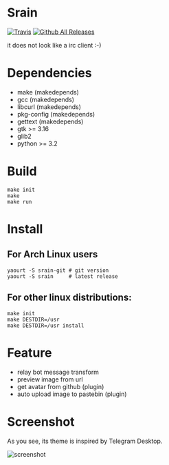 Srain
=====
[![Travis](https://img.shields.io/travis/LastAvenger/srain.svg?maxAge=2592000)](https://travis-ci.org/LastAvenger/srain)
[![Github All Releases](https://img.shields.io/github/downloads/LastAvenger/srain/total.svg?maxAge=2592000)](https://github.com/LastAvenger/srain/releases)

it does not look like a irc client :-)

# Dependencies

* make          (makedepends)
* gcc           (makedepends)
* libcurl       (makedepends)
* pkg-config    (makedepends)
* gettext       (makedepends)
* gtk >= 3.16
* glib2
* python >= 3.2

# Build

    make init
    make
    make run

# Install

## For Arch Linux users

    yaourt -S srain-git # git version
    yaourt -S srain     # latest release

## For other linux distributions:

    make init
    make DESTDIR=/usr
	make DESTDIR=/usr install

# Feature

- relay bot message transform
- preview image from url
- get avatar from github (plugin)
- auto upload image to pastebin (plugin)

# Screenshot

As you see, its theme is inspired by Telegram Desktop.

![screenshot](https://img.vim-cn.com/4f/59a3f20a2f7402d94b6759b860e37dac5bf843.png)
